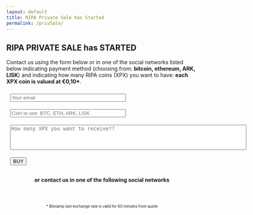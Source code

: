 ```yaml
---
layout: default
title: RIPA Private Sale has Started
permalink: /privSale/
---
```


<div class="spacial-features customFadeInUp" data-scroll="">
    <section class="container">
        <div class="row">
            <div class="col-12">
                <div class="header">
                    <h2>RIPA PRIVATE SALE has STARTED</h2>
                    <p class="justify">
                        Contact us using the form below or in one of the social networks listed below indicating payment method (choosing from: <b>bitcoin, ethereum, ARK, LISK</b>) and indicating how many RIPA coins (XPX) you want to have: <b>each XPX coin is valued at €0,10*</b>.
                    </p>
                </div>
                <form method="POST" action="https://formspree.io/gsit80@gmail.com">
                    <input type="hidden" name="_next" value="/privSale/thankYou" />
                    <div class="container">
                    <div class="row">
                        <div class="col-md-12 text-center" style="padding: 10px;">
                        <input type="email" name="email" size="35" required="true" placeholder="Your email">
                        </div>
                    </div>
                    <div class="row">
                        <div class="col-md-12 text-center" style="padding: 10px;">
                        <input type="subject" name="Subject" size="35" maxlength="10" required="true" placeholder="Coin to use: BTC, ETH, ARK, LISK">
                        </div>
                    </div>
                    <div class="row">
                        <div class="col-md-12 text-center" style="padding: 10px;">
                        <textarea rows="4" cols="75" name="message" style="resize: none;" required="true" placeholder="How many XPX you want to receive??"></textarea>
                        </div>
                    </div>
                    <div class="row">
                        <div class="col-md-3"></div>
                        <div class="col-md-6 text-right" style="padding: 10px;">
                        <button class="btn-shadow btn-shadow-info mr-md-1" type="submit">BUY</button>
                        </div>
                        <div class="col-md-3"></div>
                    </div>
                    </div>
                </form>
                <div class="index-clients">
                    <div class="container">
                        <header>
                            <h4>or contact us in one of the following social networks</h4>
                        </header>
                        <div class="row justify-content-center icons">
                            <div class="col-12 col-md-6 col-lg">
                                <a target="_blank" href="https://t.me/ripaex">
                                    <i class="fab fa-telegram fa-5x"></i>
                                </a>
                            </div>
                            <div class="col-12 col-md-6 col-lg">
                                <a target="_blank" href="https://join.slack.com/t/ripaex/shared_invite/enQtMzM4NzUwNjU4OTQ0LTY3MDJmMTdhYTNlZjJlNGUxNzM1YjUwYjgyYjZlMDJmOTg3NTIzNThmNTYyMGQ3ODBkOTRmYzk3Y2Y4MzBkOTY">
                                    <i class="fab fa-slack fa-5x"></i>
                                </a>
                            </div>
                        </div>
                    </div>
                </div>
            </div>
        </div>
        <div class="row">
            <div class="col-12">
                <div class="header">
                    <p class="center" style="font-size: 70%; text-align: center;">
                        * Bitstamp last exchange rate is valid for 60 minutes from quote
                    </p>
                </div>
            </div>
        </div>
    </section>
</div>
